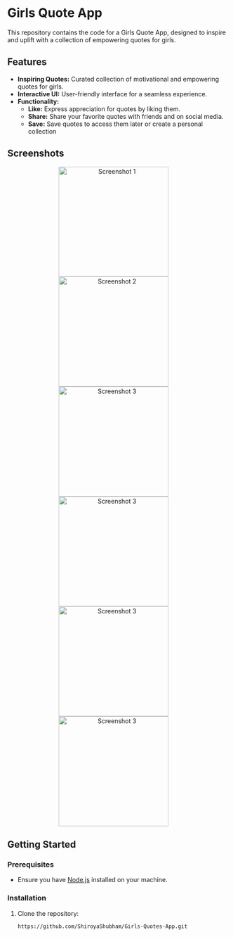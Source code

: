 # Girls Quote App

This repository contains the code for a Girls Quote App, designed to inspire and uplift with a collection of empowering quotes for girls.

## Features

- **Inspiring Quotes:** Curated collection of motivational and empowering quotes for girls.
- **Interactive UI:** User-friendly interface for a seamless experience.
- **Functionality:**
  - **Like:** Express appreciation for quotes by liking them.
  - **Share:** Share your favorite quotes with friends and on social media.
  - **Save:** Save quotes to access them later or create a personal collection
 

## Screenshots
<div align="center">
  <img src="Screenshots/SplashScreen.jpeg" width="250" alt="Screenshot 1" style="margin-right: 20px;">
  <img src="Screenshots/HomeScreen.jpeg" width="250" alt="Screenshot 2" style="margin-right: 20px;">
  <img src="Screenshots/MutipleQuotes.jpeg" width="250" alt="Screenshot 3" style="margin-right: 20px;">
  <img src="Screenshots/Quotes.jpeg" width="250" alt="Screenshot 3" style="margin-right: 20px;">
  <img src="Screenshots/Quotes1.jpeg" width="250" alt="Screenshot 3" style="margin-right: 20px;">
  <img src="Screenshots/Quotes2.jpeg" width="250" alt="Screenshot 3" style="margin-right: 20px;">
</div>


## Getting Started

### Prerequisites

- Ensure you have [Node.js](https://nodejs.org/) installed on your machine.

### Installation

1. Clone the repository:

   ```bash
   https://github.com/ShiroyaShubham/Girls-Quotes-App.git
